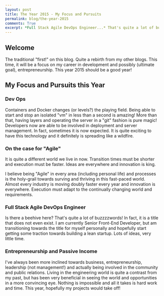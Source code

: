 ```yaml
---
layout: post
title: The Year 2015 - My Focus and Pursuits
permalink: blog/the-year-2015
comments: True
excerpt: *Full Stack Agile DevOps Engineer...* That's quite a lot of buzzzzwords! In fact, it is a title that does not even exist. I am currently **Senior Front-End Developer** living at Orange County, CA, but am transitioning towards...
---
```


## Welcome

The traditional "first!" on this blog. Quite a rebirth from my other blogs. This time, it will be a focus on my career in development and possibly (ultimate goal), entrepreneurship. This year 2015 should be a good year!

## My Focus and Pursuits this Year

### Dev Ops

Containers and Docker changes (or levels?) the playing field. Being able to start and stop an isolated "vm" in less than a second is amazing! More than that, having layers and operating the server in a "git" fashion is pure magic! Developers now are able to be involved in deployment and server management. In fact, sometimes it is now expected. It is quite exciting to have this technology and it definitely is spreading like a wildfire.

### On the case for "Agile"

It is quite a different world we live in now. Transition times must be shorter and execution must be faster. Ideas are everywhere and innovation is king.

I believe being "Agile" in every area (including personal life) and processes is the holy-grail towards surving and thriving in this fast-paced world. Almost every industry is moving doubly faster every year and innovation is everywhere. Execution must adapt to the continually changing world and requirements.

### Full Stack Agile DevOps Engineer

Is there a beehive here? That's quite a lot of buzzzzwords! In fact, it is a title that does not even exist. I am currently Senior Front-End Developer, but am transitioning towards the title for myself personally and hopefully start getting some traction towards building a lean startup. Lots of ideas, very little time.

### Entrepreneurship and Passive Income

I've always been more inclined towards business, entrepreneurship, leadership (not management!) and actually being involved in the community and public relations. Living in the engineering world is quite a contrast from my past, but has been very beneficial in seeing the world and opportunities in a more convincing eye. Nothing is impossible and all it takes is hard work and time. This year, hopefully my projects would take off!
